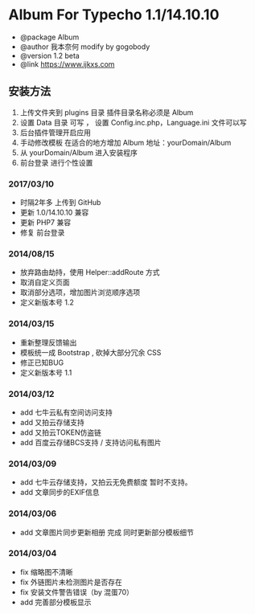 # Album For Typecho 1.1/14.10.10

 * @package Album
 * @author 我本奈何 modify by gogobody
 * @version 1.2 beta
 * @link https://www.ijkxs.com



## 安装方法
1. 上传文件夹到 plugins 目录 插件目录名称必须是 Album
2. 设置 Data 目录 可写 ， 设置 Config.inc.php，Language.ini 文件可以写
3. 后台插件管理开启应用
4. 手动修改模板 在适合的地方增加 Album 地址：yourDomain/Album
5. 从 yourDomain/Album 进入安装程序
6. 前台登录 进行个性设置

### 2017/03/10
- 时隔2年多 上传到 GitHub
- 更新 1.0/14.10.10 兼容
- 更新 PHP7 兼容
- 修复 前台登录

### 2014/08/15 
* 放弃路由劫持，使用 Helper::addRoute 方式
* 取消自定义页面
* 取消部分选项，增加图片浏览顺序选项
* 定义新版本号 1.2

### 2014/03/15
* 重新整理反馈输出
* 模板统一成 Bootstrap , 砍掉大部分冗余 CSS
* 修正已知BUG
* 定义新版本号 1.1

### 2014/03/12 
* add 七牛云私有空间访问支持
* add 又拍云存储支持
* add 又拍云TOKEN仿盗链
* add 百度云存储BCS支持 / 支持访问私有图片

### 2014/03/09
* add 七牛云存储支持，又拍云无免费额度 暂时不支持。
* add 文章同步的EXIF信息

### 2014/03/06
* add 文章图片同步更新相册 完成 同时更新部分模板细节

### 2014/03/04
* fix 缩略图不清晰
* fix 外链图片未检测图片是否存在
* fix 安装文件警告错误（by 混蛋70）
* add 完善部分模板显示